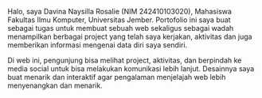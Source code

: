 Halo, saya Davina Naysilla Rosalie (NIM 242410103020), Mahasiswa Fakultas Ilmu Komputer, Universitas Jember. Portofolio ini saya buat sebagai tugas untuk membuat sebuah web sekaligus sebagai wadah menampilkan berbagai project yang telah saya kerjakan, aktivitas dan juga memberikan informasi mengenai data diri saya sendiri.

Di web ini, pengunjung bisa melihat project, aktivitas, dan berpindah ke media social untuk bisa melakukan komunikasi lebih lanjut. Desainnya saya buat menarik dan interaktif agar pengalaman menjelajah web lebih menyenangkan dan menarik.
